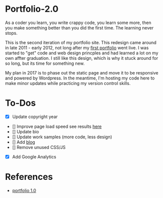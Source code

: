 # Portfolio-2.0

As a coder you learn, you write crappy code, you learn some more, then you make something better than you did the first time. The learning never stops.

This is the second iteration of my portfolio site. This redesign came around in late 2011 - early 2012, not long after my [first portfolio](https://scrabill.github.io/) went live. I was started to "get" code and web design princples and had learned a lot on my own affter graduation. I still like this design, which is why it stuck around for so long, but its time for something new. 

My plan in 2017 is to phase out the static page and move it to be responsive and powered by Wordpress. In the meantime, I'm hosting my code here to make minor updates while practicing my version control skills. 

# To-Dos

- [X] Update copyright year
- [] Improve page load speed see results [here](https://developers.google.com/speed/pagespeed/insights/?url=shannoncrabill.com&tab=mobile)
- [] Update bio
- [] Update work samples (more code, less design)
- [] Add [blog](https://github.com/scrabill/twentyseventeen-child)
- [] Remove unused CSS/JS
- [x] Add Google Analytics

# References

* [portfolio 1.0](https://github.com/scrabill/scrabill.github.io)